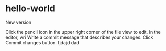 # hello-world
New version

Click the  pencil icon in the upper right corner of the file view to edit.
In the editor, wri
Write a commit message that describes your changes.
Click Commit changes button.
fjdajd
dad
